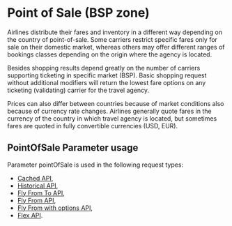 # Point of Sale \(BSP zone\)

Airlines distribute their fares and inventory in a different way depending on the country of point-of-sale. Some carriers restrict specific fares only for sale on their domestic market, whereas others may offer different ranges of bookings classes depending on the origin where the agency is located.

Besides shopping results depend greatly on the number of carriers supporting ticketing in specific market \(BSP\). Basic shopping request without additional modifiers will return the lowest fare options on any ticketing \(validating\) carrier for the travel agency.

Prices can also differ between countries because of market conditions also because of currency rate changes.  Airlines generally quote fares in the currency of the country in which travel agency is located, but sometimes fares are quoted in fully convertible currencies \(USD, EUR\).

## PointOfSale Parameter usage

Parameter pointOfSale is used in the following request types:

* [Cached API](/cached-api.md),
* [Historical API](/historical-api.md),
* [Fly From To API](/fly-from-to-api.md),
* [Fly From API](/fly-from-api.md),
* [Fly From with options API](/fly-from-with-options.md),
* [Flex API](/flex-api.md).



